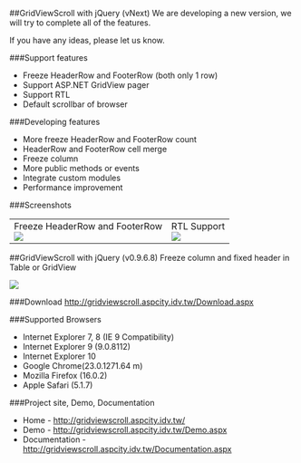 ##GridViewScroll with jQuery (vNext)
We are developing a new version, we will try to complete all of the features.

If you have any ideas, please let us know.

###Support features
* Freeze HeaderRow and FooterRow (both only 1 row)
* Support ASP.NET GridView pager
* Support RTL
* Default scrollbar of browser

###Developing features
* More freeze HeaderRow and FooterRow count
* HeaderRow and FooterRow cell merge
* Freeze column
* More public methods or events
* Integrate custom modules
* Performance improvement

###Screenshots
<table cellspacing='0' cellpadding='0' border='0' style='width:100%'>
<tr>
<td valign='top'>
Freeze HeaderRow and FooterRow<br/>
<img border="0" src="https://cloud.githubusercontent.com/assets/1629492/3908664/c8a67bc0-2305-11e4-88d3-e9b70f3cc59d.png"></td>
<td valign='top'>
RTL Support<br/>
<img border="0" src="https://cloud.githubusercontent.com/assets/1629492/3908665/cad9d7d4-2305-11e4-8ff2-fa8fd222dac9.png"></td>
</tr>
</table>



##GridViewScroll with jQuery (v0.9.6.8)
Freeze column and fixed header in Table or GridView

<img border="0" src="http://gridviewscroll.aspcity.idv.tw/images/gridviewscroll_git.png">

###Download
http://gridviewscroll.aspcity.idv.tw/Download.aspx

###Supported Browsers
* Internet Explorer 7, 8 (IE 9 Compatibility)
* Internet Explorer 9 (9.0.8112)
* Internet Explorer 10
* Google Chrome(23.0.1271.64 m)
* Mozilla Firefox (16.0.2)
* Apple Safari (5.1.7)

###Project site, Demo, Documentation
* Home - http://gridviewscroll.aspcity.idv.tw/
* Demo - http://gridviewscroll.aspcity.idv.tw/Demo.aspx
* Documentation - http://gridviewscroll.aspcity.idv.tw/Documentation.aspx
